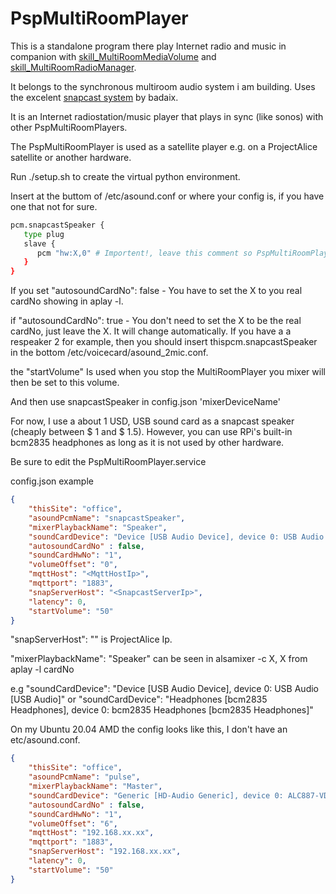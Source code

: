 
# PspMultiRoomPlayer
This is a standalone program there play Internet radio and music in companion with [skill_MultiRoomMediaVolume](https://github.com/poulsp/skill_MultiRoomMediaVolume) and [skill_MultiRoomRadioManager](https://github.com/poulsp/skill_MultiRoomRadioManager).

It belongs to the synchronous multiroom audio system i am building.
Uses the excelent [snapcast system](https://github.com/badaix/snapcast) by badaix.

It is an Internet radiostation/music player that plays in sync (like sonos) with other PspMultiRoomPlayers.

The PspMultiRoomPlayer is used as a satellite player e.g. on a ProjectAlice satellite or another hardware.

Run ./setup.sh
to create the virtual python environment.

Insert at the buttom of /etc/asound.conf or where your config is, if you have one that not for sure.



```sh
pcm.snapcastSpeaker {
   type plug
   slave {
      pcm "hw:X,0" # Importent!, leave this comment so PspMultiRoomPlayer can check and changes this cardNo.
   }
}
```


If you set "autosoundCardNo": false - You have to set the X to you real cardNo showing in aplay -l.

if "autosoundCardNo": true - You don't need to set the X to be the real cardNo, just leave the X. It will change automatically.
If you have a a respeaker 2 for example, then you should insert thispcm.snapcastSpeaker in the bottom /etc/voicecard/asound_2mic.conf.

the "startVolume" Is used when you stop the MultiRoomPlayer you mixer will then be set to this volume.

And then use snapcastSpeaker in config.json 'mixerDeviceName'


For now, I use a about 1 USD, USB sound card as a snapcast speaker (cheaply between $ 1 and $ 1.5). However, you can use RPi's built-in bcm2835 headphones as long as it is not used by other hardware.

Be sure to edit the PspMultiRoomPlayer.service


config.json example
```json
{
    "thisSite": "office",
    "asoundPcmName": "snapcastSpeaker",
    "mixerPlaybackName": "Speaker",
    "soundCardDevice": "Device [USB Audio Device], device 0: USB Audio [USB Audio]",
    "autosoundCardNo" : false,
    "soundCardHwNo": "1",
    "volumeOffset": "0",
    "mqttHost": "<MqttHostIp>",
    "mqttport": "1883",
    "snapServerHost": "<SnapcastServerIp>",
    "latency": 0,
    "startVolume": "50"
}
```

"snapServerHost": "<SnapcastServerIp>" is ProjectAlice Ip.

"mixerPlaybackName": "Speaker" can be seen in alsamixer -c X, X from aplay -l cardNo

e.g "soundCardDevice": "Device [USB Audio Device], device 0: USB Audio [USB Audio]" or
    "soundCardDevice": "Headphones [bcm2835 Headphones], device 0: bcm2835 Headphones [bcm2835 Headphones]"



On my Ubuntu 20.04 AMD the config looks like this, I don't have an etc/asound.conf.
```json
{
    "thisSite": "office",
    "asoundPcmName": "pulse",
    "mixerPlaybackName": "Master",
    "soundCardDevice": "Generic [HD-Audio Generic], device 0: ALC887-VD Analog [ALC887-VD Analog]",
    "autosoundCardNo" : false,
    "soundCardHwNo": "1",
    "volumeOffset": "6",
    "mqttHost": "192.168.xx.xx",
    "mqttport": "1883",
    "snapServerHost": "192.168.xx.xx",
    "latency": 0,
    "startVolume": "50"
}
```
